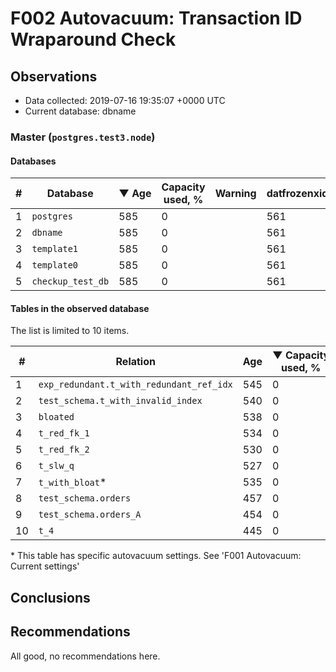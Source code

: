 # F002 Autovacuum: Transaction ID Wraparound Check #

## Observations ##
- Data collected: 2019-07-16 19:35:07 +0000 UTC
- Current database: dbname




### Master (`postgres.test3.node`) ###


#### Databases ####


| \# | Database | &#9660;&nbsp;Age | Capacity used, % | Warning | datfrozenxid |
|--|--------|-----|------------------|---------|--------------|
| 1 |`postgres`|585 |0 |  |561 |
| 2 |`dbname`|585 |0 |  |561 |
| 3 |`template1`|585 |0 |  |561 |
| 4 |`template0`|585 |0 |  |561 |
| 5 |`checkup_test_db`|585 |0 |  |561 |


#### Tables in the observed database ####
The list is limited to 10 items.

| \# | Relation | Age | &#9660;&nbsp;Capacity used, % | Warning |rel_relfrozenxid | toast_relfrozenxid |
|---|-------|-----|------------------|---------|-----------------|--------------------|
| 1 |`exp_redundant.t_with_redundant_ref_idx` |545 |0 |  |601 |0 |
| 2 |`test_schema.t_with_invalid_index` |540 |0 |  |606 |0 |
| 3 |`bloated` |538 |0 |  |608 |0 |
| 4 |`t_red_fk_1` |534 |0 |  |612 |0 |
| 5 |`t_red_fk_2` |530 |0 |  |616 |0 |
| 6 |`t_slw_q` |527 |0 |  |619 |0 |
| 7 |`t_with_bloat`\* |535 |0 |  |611 |0 |
| 8 |`test_schema.orders` |457 |0 |  |689 |0 |
| 9 |`test_schema.orders_A` |454 |0 |  |692 |0 |
| 10 |`t_4` |445 |0 |  |701 |0 |


\* This table has specific autovacuum settings. See 'F001 Autovacuum: Current settings'


## Conclusions ##
 


## Recommendations ##
  All good, no recommendations here.
 

